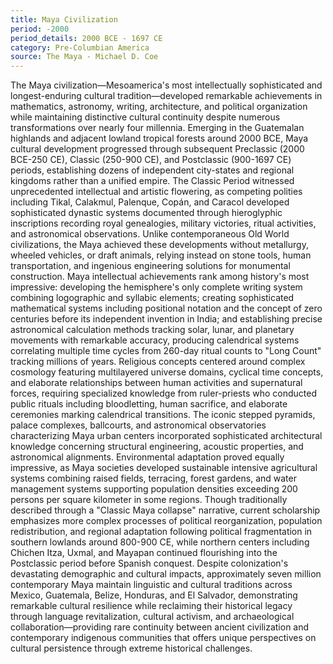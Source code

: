 ```yaml
---
title: Maya Civilization
period: -2000
period_details: 2000 BCE - 1697 CE
category: Pre-Columbian America
source: The Maya - Michael D. Coe
---
```

The Maya civilization—Mesoamerica's most intellectually sophisticated and longest-enduring cultural tradition—developed remarkable achievements in mathematics, astronomy, writing, architecture, and political organization while maintaining distinctive cultural continuity despite numerous transformations over nearly four millennia. Emerging in the Guatemalan highlands and adjacent lowland tropical forests around 2000 BCE, Maya cultural development progressed through subsequent Preclassic (2000 BCE-250 CE), Classic (250-900 CE), and Postclassic (900-1697 CE) periods, establishing dozens of independent city-states and regional kingdoms rather than a unified empire. The Classic Period witnessed unprecedented intellectual and artistic flowering, as competing polities including Tikal, Calakmul, Palenque, Copán, and Caracol developed sophisticated dynastic systems documented through hieroglyphic inscriptions recording royal genealogies, military victories, ritual activities, and astronomical observations. Unlike contemporaneous Old World civilizations, the Maya achieved these developments without metallurgy, wheeled vehicles, or draft animals, relying instead on stone tools, human transportation, and ingenious engineering solutions for monumental construction. Maya intellectual achievements rank among history's most impressive: developing the hemisphere's only complete writing system combining logographic and syllabic elements; creating sophisticated mathematical systems including positional notation and the concept of zero centuries before its independent invention in India; and establishing precise astronomical calculation methods tracking solar, lunar, and planetary movements with remarkable accuracy, producing calendrical systems correlating multiple time cycles from 260-day ritual counts to "Long Count" tracking millions of years. Religious concepts centered around complex cosmology featuring multilayered universe domains, cyclical time concepts, and elaborate relationships between human activities and supernatural forces, requiring specialized knowledge from ruler-priests who conducted public rituals including bloodletting, human sacrifice, and elaborate ceremonies marking calendrical transitions. The iconic stepped pyramids, palace complexes, ballcourts, and astronomical observatories characterizing Maya urban centers incorporated sophisticated architectural knowledge concerning structural engineering, acoustic properties, and astronomical alignments. Environmental adaptation proved equally impressive, as Maya societies developed sustainable intensive agricultural systems combining raised fields, terracing, forest gardens, and water management systems supporting population densities exceeding 200 persons per square kilometer in some regions. Though traditionally described through a "Classic Maya collapse" narrative, current scholarship emphasizes more complex processes of political reorganization, population redistribution, and regional adaptation following political fragmentation in southern lowlands around 800-900 CE, while northern centers including Chichen Itza, Uxmal, and Mayapan continued flourishing into the Postclassic period before Spanish conquest. Despite colonization's devastating demographic and cultural impacts, approximately seven million contemporary Maya maintain linguistic and cultural traditions across Mexico, Guatemala, Belize, Honduras, and El Salvador, demonstrating remarkable cultural resilience while reclaiming their historical legacy through language revitalization, cultural activism, and archaeological collaboration—providing rare continuity between ancient civilization and contemporary indigenous communities that offers unique perspectives on cultural persistence through extreme historical challenges. 